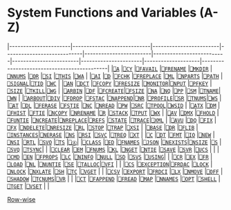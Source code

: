 <h1 class="heading"><span class="name">System Functions and Variables (A-Z)</span></h1>


|----------------------|----------------------------|------------------------|----------------------------|------------------------|--------------------------|------------------------|----------------------|--------------------|--------------------------------------------|
|[`⎕A`](a.md)          |[`⎕CY`](cy.md)              |[`⎕FAVAIL`](favail.md)  |[`⎕FRENAME`](frename.md)    |[`⎕MKDIR`](mkdir.md)    |[`⎕NNUMS`](nnums.md)      |[`⎕OR`](or.md)          |[`⎕SI`](si.md)        |[`⎕THIS`](this.md)  |[`⎕WA`](wa.md)                              |
|[`⎕AI`](ai.md)        |[`⎕D`](d.md)                |[`⎕FCHK`](fchk.md)      |[`⎕FREPLACE`](freplace.md)  |[`⎕ML`](ml.md)          |[`⎕NPARTS`](nparts.md)    |[`⎕PATH`](path.md)      |[`⎕SIGNAL`](signal.md)|[`⎕TID`](tid.md)    |[`⎕WC`](wc.md)                              |
|[`⎕AN`](an.md)        |[`⎕DCT`](dct.md)            |[`⎕FCOPY`](fcopy.md)    |[`⎕FRESIZE`](fresize.md)    |[`⎕MONITOR`](monitor.md)|[`⎕NPUT`](nput.md)        |[`⎕PFKEY`](pfkey.md)    |[`⎕SIZE`](size.md)    |[`⎕TKILL`](tkill.md)|[`⎕WG`](wg.md)                              |
|[`⎕ARBIN`](arbin.md)  |[`⎕DF`](df.md)              |[`⎕FCREATE`](fcreate.md)|[`⎕FSIZE`](fsize.md)        |[`⎕NA`](na.md)          |[`⎕NQ`](nq.md)            |[`⎕PP`](pp.md)          |[`⎕SM`](sm.md)        |[`⎕TNAME`](tname.md)|[`⎕WN`](wn.md)                              |
|[`⎕ARBOUT`](arbout.md)|[`⎕DIV`](div.md)            |[`⎕FDROP`](fdrop.md)    |[`⎕FSTAC`](fstac.md)        |[`⎕NAPPEND`](nappend.md)|[`⎕NR`](nr.md)            |[`⎕PROFILE`](profile.md)|[`⎕SR`](sr.md)        |[`⎕TNUMS`](tnums.md)|[`⎕WS`](ws.md)                              |
|[`⎕AT`](at.md)        |[`⎕DL`](dl.md)              |[`⎕FERASE`](ferase.md)  |[`⎕FSTIE`](fstie.md)        |[`⎕NC`](nc.md)          |[`⎕NREAD`](nread.md)      |[`⎕PW`](pw.md)          |[`⎕SRC`](src.md)      |[`⎕TPOOL`](tpool.md)|[`⎕WSID`](wsid.md)                          |
|[`⎕ATX`](atx.md)      |[`⎕DM`](dm.md)              |[`⎕FHIST`](fhist.md)    |[`⎕FTIE`](ftie.md)          |[`⎕NCOPY`](ncopy.md)    |[`⎕NRENAME`](nrename.md)  |[`⎕R`](r.md)            |[`⎕STACK`](stack.md)  |[`⎕TPUT`](tput.md)  |[`⎕WX`](wx.md)                              |
|[`⎕AV`](av.md)        |[`⎕DMX`](dmx.md)            |[`⎕FHOLD`](fhold.md)    |[`⎕FUNTIE`](funtie.md)      |[`⎕NCREATE`](ncreate.md)|[`⎕NREPLACE`](nreplace.md)|[`⎕REFS`](refs.md)      |[`⎕STATE`](state.md)  |[`⎕TRACE`](trace.md)|[`⎕XML`](xml.md)                            |
|[`⎕AVU`](avu.md)      |[`⎕DQ`](dq.md)              |[`⎕FIX`](fix.md)        |[`⎕FX`](fx.md)              |[`⎕NDELETE`](ndelete.md)|[`⎕NRESIZE`](nresize.md)  |[`⎕RL`](rl.md)          |[`⎕STOP`](stop.md)    |[`⎕TRAP`](trap.md)  |[`⎕XSI`](xsi.md)                            |
|[`⎕BASE`](base.md)    |[`⎕DR`](dr.md)              |[`⎕FLIB`](flib.md)      |[`⎕INSTANCES`](instances.md)|[`⎕NERASE`](nerase.md)  |[`⎕NS`](ns.md)            |[`⎕RSI`](rsi.md)        |[`⎕SVC`](svc.md)      |[`⎕TREQ`](treq.md)  |[`⎕XT`](xt.md)                              |
|[`⎕C`](c.md)          |[`⎕DT`](dt.md)              |[`⎕FMT`](fmt.md)        |[`⎕IO`](io.md)              |[`⎕NEW`](new.md)        |[`⎕NSI`](nsi.md)          |[`⎕RTL`](rtl.md)        |[`⎕SVO`](svo.md)      |[`⎕TS`](ts.md)      |[`⎕Ⓐ`](underscored-alphabetic-characters.md)|
|[`⎕CLASS`](class.md)  |[`⎕ED`](ed.md)              |[`⎕FNAMES`](fnames.md)  |[`⎕JSON`](json.md)          |[`⎕NEXISTS`](nexists.md)|[`⎕NSIZE`](nsize.md)      |[`⎕S`](s.md)            |[`⎕SVQ`](svq.md)      |[`⎕TSYNC`](tsync.md)|                                            |
|[`⎕CLEAR`](clear.md)  |[`⎕EM`](em.md)              |[`⎕FNUMS`](fnums.md)    |[`⎕KL`](kl.md)              |[`⎕NGET`](nget.md)      |[`⎕NTIE`](ntie.md)        |[`⎕SAVE`](save.md)      |[`⎕SVR`](svr.md)      |[`⎕UCS`](ucs.md)    |                                            |
|[`⎕CMD`](cmd.md)      |[`⎕EN`](en.md)              |[`⎕FPROPS`](fprops.md)  |[`⎕LC`](lc.md)              |[`⎕NINFO`](ninfo.md)    |[`⎕NULL`](null.md)        |[`⎕SD`](sd.md)          |[`⎕SVS`](svs.md)      |[`⎕USING`](using.md)|                                            |
|[`⎕CR`](cr.md)        |[`⎕EX`](ex.md)              |[`⎕FR`](fr.md)          |[`⎕LOAD`](load.md)          |[`⎕NL`](nl.md)          |[`⎕NUNTIE`](nuntie.md)    |[`⎕SE`](se.md)          |[`⎕TALLOC`](talloc.md)|[`⎕VFI`](vfi.md)    |                                            |
|[`⎕CS`](cs.md)        |[`⎕EXCEPTION`](exception.md)|[`⎕FRDAC`](frdac.md)    |[`⎕LOCK`](lock.md)          |[`⎕NLOCK`](nlock.md)    |[`⎕NXLATE`](nxlate.md)    |[`⎕SH`](sh.md)          |[`⎕TC`](tc.md)        |[`⎕VGET`](vget.md)  |                                            |
|[`⎕CSV`](csv.md)      |[`⎕EXPORT`](export.md)      |[`⎕FRDCI`](frdci.md)    |[`⎕LX`](lx.md)              |[`⎕NMOVE`](nmove.md)    |[`⎕OFF`](off.md)          |[`⎕SHADOW`](shadow.md)  |[`⎕TCNUMS`](tcnums.md)|[`⎕VR`](vr.md)      |                                            |
|[`⎕CT`](ct.md)        |[`⎕FAPPEND`](fappend.md)    |[`⎕FREAD`](fread.md)    |[`⎕MAP`](map.md)            |[`⎕NNAMES`](nnames.md)  |[`⎕OPT`](opt.md)          |[`⎕SHELL`](shell.md)    |[`⎕TGET`](tget.md)    |[`⎕VSET`](vset.md)  |                                            |


[Row-wise](system-functions-and-variables-rowwise.md)
